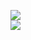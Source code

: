 [![](https://img.shields.io/badge/Made%20With-Github%20Spray-lightgrey.svg?style=for-the-badge&logo=github)](https://github.com/Annihil/github-spray#720)  
[![](https://i.imgur.com/2DrTn0Z.gif)](https://github.com/Annihil/github-spray)